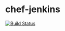 # chef-jenkins

[![Build Status](https://travis-ci.org/kayu28/cookbook-jenkins.svg?branch=master)](https://travis-ci.org/kayu28/cookbook-jenkins)
